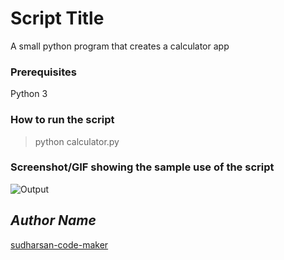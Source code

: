 # Script Title
<!--Remove the below lines and add yours -->
A small python program that creates a calculator app

### Prerequisites
<!--Remove the below lines and add yours -->
Python 3

### How to run the script
<!--Remove the below lines and add yours -->
> python calculator.py

### Screenshot/GIF showing the sample use of the script
<!--Remove the below lines and add yours -->
![Output](https://user-images.githubusercontent.com/53505850/95007683-0d85c700-0630-11eb-9aa4-7125f6be1ea0.PNG)


## *Author Name*
<!--Remove the below lines and add yours -->
[sudharsan-code-maker](https://github.com/sudharsan-code-maker)
